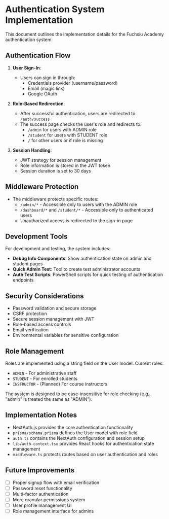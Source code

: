 # Authentication System Implementation

This document outlines the implementation details for the Fuchsiu Academy authentication system.

## Authentication Flow

1. **User Sign-In**:

   - Users can sign in through:
     - Credentials provider (username/password)
     - Email (magic link)
     - Google OAuth

2. **Role-Based Redirection**:

   - After successful authentication, users are redirected to `/auth/success`
   - The success page checks the user's role and redirects to:
     - `/admin` for users with ADMIN role
     - `/student` for users with STUDENT role
     - `/` for other users or if role is missing

3. **Session Handling**:
   - JWT strategy for session management
   - Role information is stored in the JWT token
   - Session duration is set to 30 days

## Middleware Protection

- The middleware protects specific routes:
  - `/admin/*` - Accessible only to users with the ADMIN role
  - `/dashboard/*` and `/student/*` - Accessible only to authenticated users
  - Unauthorized access is redirected to the sign-in page

## Development Tools

For development and testing, the system includes:

- **Debug Info Components**: Show authentication state on admin and student pages
- **Quick Admin Test**: Tool to create test administrator accounts
- **Auth Test Scripts**: PowerShell scripts for quick testing of authentication endpoints

## Security Considerations

- Password validation and secure storage
- CSRF protection
- Secure session management with JWT
- Role-based access controls
- Email verification
- Environmental variables for sensitive configuration

## Role Management

Roles are implemented using a string field on the User model. Current roles:

- `ADMIN` - For administrative staff
- `STUDENT` - For enrolled students
- `INSTRUCTOR` - (Planned) For course instructors

The system is designed to be case-insensitive for role checking (e.g., "admin" is treated the same as "ADMIN").

## Implementation Notes

- NextAuth.js provides the core authentication functionality
- `prisma/schema.prisma` defines the User model with role field
- `auth.ts` contains the NextAuth configuration and session setup
- `lib/auth-context.tsx` provides React hooks for authentication state management
- `middleware.ts` protects routes based on user authentication and roles

## Future Improvements

- [ ] Proper signup flow with email verification
- [ ] Password reset functionality
- [ ] Multi-factor authentication
- [ ] More granular permissions system
- [ ] User profile management UI
- [ ] Role management interface for admins

